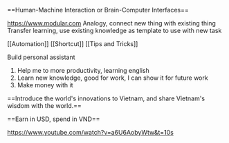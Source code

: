 ==Human-Machine Interaction or Brain-Computer Interfaces==

https://www.modular.com
Analogy, connect new thing with existing thing
Transfer learning, use existing knowledge as template to use with new task

[[Automation]]
[[Shortcut]]
[[Tips and Tricks]]

Build personal assistant

1. Help me to more productivity, learning english
2. Learn new knowledge, good for work, I can show it for future work
3. Make money with it

==Introduce the world's innovations to Vietnam, and share Vietnam's wisdom with the world.==

==Earn in USD, spend in VND==

https://www.youtube.com/watch?v=a6U6AobyWtw&t=10s